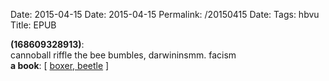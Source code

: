 Date: 2015-04-15
Date: 2015-04-15
Permalink: /20150415
Date: 
Tags: hbvu
Title: EPUB
  
**(168609328913)**:  
cannoball riffle the bee bumbles, darwininsmm. facism  
**a book**: [ [boxer, beetle](https://www.goodreads.com/book/show/7988426-boxer-beetle) ]